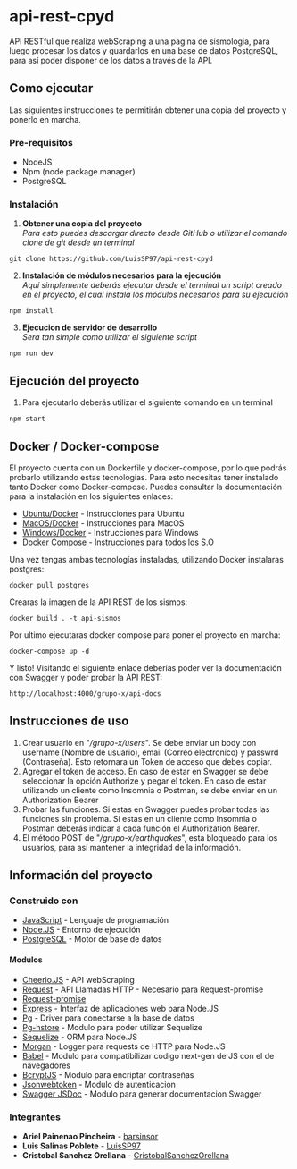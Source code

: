 # api-rest-cpyd
API RESTful que realiza webScraping a una pagina de sismologia, para luego procesar los datos y guardarlos en una base de datos PostgreSQL, para así poder disponer de los datos a través de la API.

## Como ejecutar
Las siguientes instrucciones te permitirán obtener una copia del proyecto y ponerlo en marcha.

### Pre-requisitos
- NodeJS
- Npm (node package manager)
- PostgreSQL

### Instalación
1. **Obtener una copia del proyecto**\
_Para esto puedes descargar directo desde GitHub o utilizar el comando clone de git desde un terminal_
```
git clone https://github.com/LuisSP97/api-rest-cpyd
```

2. **Instalación de módulos necesarios para la ejecución**\
_Aquí simplemente deberás ejecutar desde el terminal un script creado en el proyecto, el cual instala los módulos necesarios para su ejecución_
```
npm install
```

3. **Ejecucion de servidor de desarrollo**\
_Sera tan simple como utilizar el siguiente script_
```
npm run dev
```
 
     
## Ejecución del proyecto
1. Para ejecutarlo deberás utilizar el siguiente comando en un terminal
```
npm start
```

## Docker / Docker-compose
El proyecto cuenta con un Dockerfile y docker-compose, por lo que podrás probarlo utilizando estas tecnologías. Para esto necesitas tener instalado tanto Docker como Docker-compose. Puedes consultar la documentación para la instalación en los siguientes enlaces:

* [Ubuntu/Docker](https://docs.docker.com/engine/install/ubuntu/) - Instrucciones para Ubuntu
* [MacOS/Docker](https://docs.docker.com/docker-for-mac/install/) - Instrucciones para MacOS
* [Windows/Docker](https://docs.docker.com/docker-for-windows/install/) - Instrucciones para Windows
* [Docker Compose](https://docs.docker.com/compose/install/) - Instrucciones para todos los S.O

Una vez tengas ambas tecnologías instaladas, utilizando Docker instalaras postgres:
```
docker pull postgres
```
Crearas la imagen de la API REST de los sismos:
```
docker build . -t api-sismos
```
Por ultimo ejecutaras docker compose para poner el proyecto en marcha:
```
docker-compose up -d
```
Y listo! Visitando el siguiente enlace deberías poder ver la documentación con Swagger y poder probar la API REST:
```
http://localhost:4000/grupo-x/api-docs
```

## Instrucciones de uso
1. Crear usuario en "_/grupo-x/users_". Se debe enviar un body con username (Nombre de usuario), email (Correo electronico) y passwrd (Contraseña). Esto retornara un Token de acceso que debes copiar.
2. Agregar el token de acceso. En caso de estar en Swagger se debe seleccionar la opción Authorize y pegar el token. En caso de estar utilizando un cliente como Insomnia o Postman, se debe enviar en un Authorization Bearer
3. Probar las funciones. Si estas en Swagger puedes probar todas las funciones sin problema. Si estas en un cliente como Insomnia o Postman deberás indicar a cada función el Authorization Bearer.
4. El método POST de "_/grupo-x/earthquakes_", esta bloqueado para los usuarios, para así mantener la integridad de la información.

## Información del proyecto
### Construido con
* [JavaScript](https://developer.mozilla.org/es/docs/Web/JavaScript) - Lenguaje de programación
* [Node.JS](https://nodejs.org/es/) - Entorno de ejecución
* [PostgreSQL](https://www.postgresql.org/) - Motor de base de datos

#### Modulos
* [Cheerio.JS](https://cheerio.js.org/) - API webScraping
* [Request](https://www.npmjs.com/package/request) - API Llamadas HTTP - Necesario para Request-promise
* [Request-promise](https://www.npmjs.com/package/request-promise)
* [Express](https://expressjs.com/es/) - Interfaz de aplicaciones web para Node.JS
* [Pg](https://node-postgres.com/) - Driver para conectarse a la base de datos
* [Pg-hstore](https://www.npmjs.com/package/pg-hstore/v/2.3.2) - Modulo para poder utilizar Sequelize
* [Sequelize](https://sequelize.org/) - ORM para Node.JS
* [Morgan](https://www.npmjs.com/package/morgan) - Logger para requests de HTTP para Node.JS
* [Babel](https://babeljs.io/) - Modulo para compatibilizar codigo next-gen de JS con el de navegadores
* [BcryptJS](https://www.npmjs.com/package/bcryptjs) - Modulo para encriptar contraseñas
* [Jsonwebtoken](https://jwt.io/) - Modulo de autenticacion
* [Swagger JSDoc](https://www.npmjs.com/package/swagger-jsdoc) - Modulo para generar documentacion Swagger

### Integrantes
* **Ariel Painenao Pincheira** - [barsinsor](https://github.com/barsinsor)
* **Luis Salinas Poblete** - [LuisSP97](https://github.com/LuisSP97)
* **Cristobal Sanchez Orellana** - [CristobalSanchezOrellana](https://github.com/CristobalSanchezOrellana)
